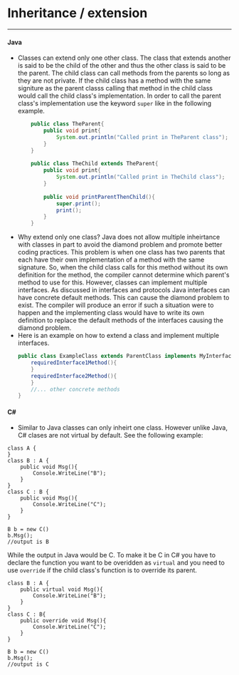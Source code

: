 # Inheritance / extension
***
#### Java
*   Classes can extend only one other class. The class that extends another is said to be the child of the other and thus the other class is said to be the parent. The child class can call methods from the parents so long as they are not private. If the child class has a method with the same signiture as the parent classs calling that method in the child class would call the child class's implementation. In order to call the parent class's implementation use the keyword `super` like in the following example.
    ```Java
        public class TheParent{
            public void print{
                System.out.println("Called print in TheParent class");
            }
        }
        
        public class TheChild extends TheParent{
            public void print{
                System.out.println("Called print in TheChild class");
            }
            
            public void printParentThenChild(){
                super.print();
                print();
            }
        }
    ```
*   Why extend only one class? Java does not allow multiple inheirtance with classes in part to avoid the diamond problem and promote better coding practices. This problem is when one class has two parents that each have their own implementation of a method with the same signature. So, when the child class calls for this method without its own definition for the method, the compiler cannot determine which parent's method to use for this. However, classes can implement multiple interfaces. As discussed in interfaces and protocols Java interfaces can have concrete default methods. This can cause the diamond problem to exist. The compiler will produce an error if such a situation were to happen and the implementing class would have to write its own definition to replace the default methods of the interfaces causing the diamond problem.     
*   Here is an example on  how to extend a class and implement multiple interfaces.
    ```Java
    public class ExampleClass extends ParentClass implements MyInterface1, MyInterface2{
        requiredInterface1Method(){
        }
        requiredInterface2Method(){
        }
        //... other concrete methods 
    }
    ```
#### C#
* Similar to Java classes can only inheirt one class. However unlike Java, C# clases are not virtual by default. See the following example:
```CSharp
class A {   
}
class B : A {
    public void Msg(){
        Console.WriteLine("B");
    }
}
class C : B {
    public void Msg(){
        Console.WriteLine("C");
    }
}
```
```CSharp
B b = new C()
b.Msg();
//output is B
```
While the output in Java would be C. To make it be C in C# you have to declare the function you want to be overidden as `virtual` and you need to use `override` if the child class's function is to override its parent. 
```CSharp
class B : A {
    public virtual void Msg(){
        Console.WriteLine("B");
    }
}
class C : B{
    public override void Msg(){
        Console.WriteLine("C");
    }
}
```
```CSharp
B b = new C()
b.Msg();
//output is C
```

